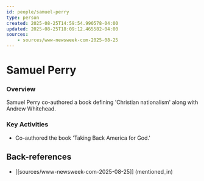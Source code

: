 ```yaml
---
id: people/samuel-perry
type: person
created: 2025-08-25T14:59:54.990578-04:00
updated: 2025-08-25T18:09:12.465582-04:00
sources:
    - sources/www-newsweek-com-2025-08-25
---
```


# Samuel Perry

### Overview
Samuel Perry co-authored a book defining 'Christian nationalism' along with Andrew Whitehead.

### Key Activities
- Co-authored the book 'Taking Back America for God.'

## Back-references
<!-- Auto-maintained by the system -->
- [[sources/www-newsweek-com-2025-08-25]] (mentioned_in)

